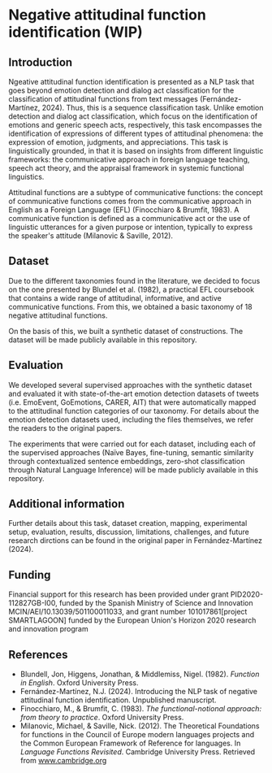 # Negative attitudinal function identification (WIP)
## Introduction
Ngeative attitudinal function identification is presented as a NLP task that goes beyond emotion detection and dialog act classification for the classification of attitudinal functions from text messages (Fernández-Martínez, 2024). Thus, this is a sequence classification task. Unlike emotion detection and dialog act classification, which focus on the identification of emotions and generic speech acts, respectively, this task encompasses the identification of expressions of different types of attitudinal phenomena: the expression of emotion, judgments, and appreciations. This task is linguistically grounded, in that it is based on insights from different linguistic frameworks: the communicative approach in foreign language teaching, speech act theory, and the appraisal framework in systemic functional linguistics.

Attitudinal functions are a subtype of communicative functions: the concept of communicative functions comes from the communicative approach in English as a Foreign Language (EFL) (Finocchiaro & Brumfit, 1983). A communicative function is defined as a communicative act or the use of linguistic utterances for a given purpose or intention, typically to express the speaker's attitude (Milanovic & Saville, 2012).

## Dataset
Due to the different taxonomies found in the literature, we decided to focus on the one presented by Blundel et al. (1982), a practical EFL coursebook that contains a wide range of attitudinal, informative, and active communicative functions. From this, we obtained a basic taxonomy of 18 negative attitudinal functions.

On the basis of this, we built a synthetic dataset of constructions. The dataset will be made publicly available in this repository.

## Evaluation
We developed several supervised approaches with the synthetic dataset and evaluated it with state-of-the-art emotion detection datasets of tweets (i.e. EmoEvent, GoEmotions, CARER, AIT) that were automatically mapped to the attitudinal function categories of our taxonomy. For details about the emotion detection datasets used, including the files themselves, we refer the readers to the original papers. 

The experiments that were carried out for each dataset, including each of the supervised approaches (Naïve Bayes, fine-tuning, semantic similarity through contextualized sentence embeddings, zero-shot classification through Natural Language Inference) will be made publicly available in this repository.

## Additional information
Further details about this task, dataset creation, mapping, experimental setup, evaluation, results, discussion, limitations, challenges, and future research dirctions can be found in the original paper in Fernández-Martínez (2024).

## Funding
Financial support for this research has been provided under grant PID2020-112827GB-I00, funded by the Spanish Ministry of Science and Innovation MCIN/AEI/10.13039/501100011033, and grant number 101017861[project SMARTLAGOON] funded by the European Union's Horizon 2020 research and innovation program

## References

- Blundell, Jon, Higgens, Jonathan, & Middlemiss, Nigel. (1982). *Function in English*. Oxford University Press.
- Fernández-Martínez, N.J. (2024). Introducing the NLP task of negative attitudinal function identification. Unpublished manuscript.
- Finocchiaro, M., & Brumfit, C. (1983). *The functional-notional approach: from theory to practice*. Oxford University Press.
- Milanovic, Michael, & Saville, Nick. (2012). The Theoretical Foundations for functions in the Council of Europe modern languages projects and the Common European Framework of Reference for languages. In *Language Functions Revisited*. Cambridge University Press. Retrieved from www.cambridge.org
